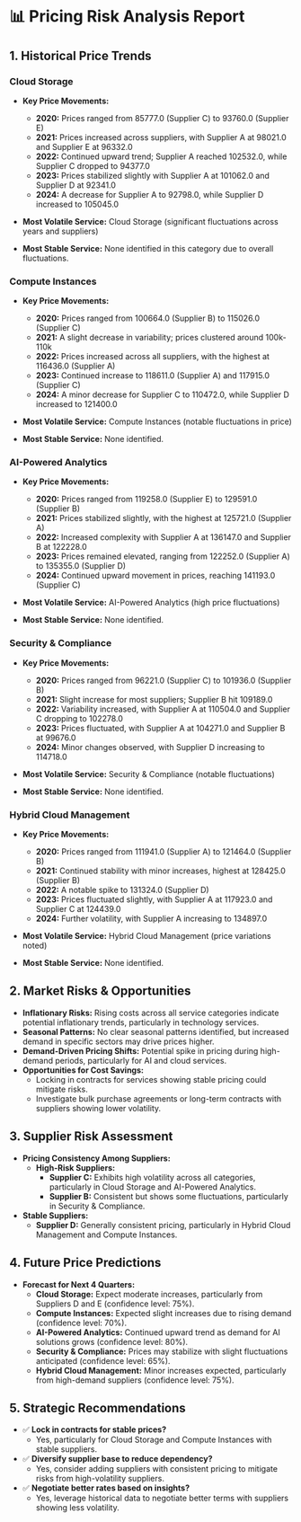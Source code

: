 # 📊 Pricing Risk Analysis Report

## **1. Historical Price Trends**

### **Cloud Storage**
- **Key Price Movements:**  
  - **2020:** Prices ranged from 85777.0 (Supplier C) to 93760.0 (Supplier E)  
  - **2021:** Prices increased across suppliers, with Supplier A at 98021.0 and Supplier E at 96332.0  
  - **2022:** Continued upward trend; Supplier A reached 102532.0, while Supplier C dropped to 94377.0  
  - **2023:** Prices stabilized slightly with Supplier A at 101062.0 and Supplier D at 92341.0  
  - **2024:** A decrease for Supplier A to 92798.0, while Supplier D increased to 105045.0  

- **Most Volatile Service:** Cloud Storage (significant fluctuations across years and suppliers)
- **Most Stable Service:** None identified in this category due to overall fluctuations.

### **Compute Instances**
- **Key Price Movements:**  
  - **2020:** Prices ranged from 100664.0 (Supplier B) to 115026.0 (Supplier C)  
  - **2021:** A slight decrease in variability; prices clustered around 100k-110k  
  - **2022:** Prices increased across all suppliers, with the highest at 116436.0 (Supplier A)  
  - **2023:** Continued increase to 118611.0 (Supplier A) and 117915.0 (Supplier C)  
  - **2024:** A minor decrease for Supplier C to 110472.0, while Supplier D increased to 121400.0  

- **Most Volatile Service:** Compute Instances (notable fluctuations in price)
- **Most Stable Service:** None identified. 

### **AI-Powered Analytics**
- **Key Price Movements:**  
  - **2020:** Prices ranged from 119258.0 (Supplier E) to 129591.0 (Supplier B)  
  - **2021:** Prices stabilized slightly, with the highest at 125721.0 (Supplier A)  
  - **2022:** Increased complexity with Supplier A at 136147.0 and Supplier B at 122228.0  
  - **2023:** Prices remained elevated, ranging from 122252.0 (Supplier A) to 135355.0 (Supplier D)  
  - **2024:** Continued upward movement in prices, reaching 141193.0 (Supplier C)  

- **Most Volatile Service:** AI-Powered Analytics (high price fluctuations)
- **Most Stable Service:** None identified.

### **Security & Compliance**
- **Key Price Movements:**  
  - **2020:** Prices ranged from 96221.0 (Supplier C) to 101936.0 (Supplier B)  
  - **2021:** Slight increase for most suppliers; Supplier B hit 109189.0  
  - **2022:** Variability increased, with Supplier A at 110504.0 and Supplier C dropping to 102278.0  
  - **2023:** Prices fluctuated, with Supplier A at 104271.0 and Supplier B at 99676.0  
  - **2024:** Minor changes observed, with Supplier D increasing to 114718.0  

- **Most Volatile Service:** Security & Compliance (notable fluctuations)
- **Most Stable Service:** None identified.

### **Hybrid Cloud Management**
- **Key Price Movements:**  
  - **2020:** Prices ranged from 111941.0 (Supplier A) to 121464.0 (Supplier B)  
  - **2021:** Continued stability with minor increases, highest at 128425.0 (Supplier B)  
  - **2022:** A notable spike to 131324.0 (Supplier D)  
  - **2023:** Prices fluctuated slightly, with Supplier A at 117923.0 and Supplier C at 124439.0  
  - **2024:** Further volatility, with Supplier A increasing to 134897.0  

- **Most Volatile Service:** Hybrid Cloud Management (price variations noted)
- **Most Stable Service:** None identified.

## **2. Market Risks & Opportunities**
- **Inflationary Risks:** Rising costs across all service categories indicate potential inflationary trends, particularly in technology services.
- **Seasonal Patterns:** No clear seasonal patterns identified, but increased demand in specific sectors may drive prices higher.
- **Demand-Driven Pricing Shifts:** Potential spike in pricing during high-demand periods, particularly for AI and cloud services.
- **Opportunities for Cost Savings:**  
  - Locking in contracts for services showing stable pricing could mitigate risks.  
  - Investigate bulk purchase agreements or long-term contracts with suppliers showing lower volatility.

## **3. Supplier Risk Assessment**
- **Pricing Consistency Among Suppliers:**  
  - **High-Risk Suppliers:**  
    - **Supplier C:** Exhibits high volatility across all categories, particularly in Cloud Storage and AI-Powered Analytics.  
    - **Supplier B:** Consistent but shows some fluctuations, particularly in Security & Compliance.  
- **Stable Suppliers:**  
  - **Supplier D:** Generally consistent pricing, particularly in Hybrid Cloud Management and Compute Instances. 

## **4. Future Price Predictions**
- **Forecast for Next 4 Quarters:**  
  - **Cloud Storage:** Expect moderate increases, particularly from Suppliers D and E (confidence level: 75%).  
  - **Compute Instances:** Expected slight increases due to rising demand (confidence level: 70%).  
  - **AI-Powered Analytics:** Continued upward trend as demand for AI solutions grows (confidence level: 80%).  
  - **Security & Compliance:** Prices may stabilize with slight fluctuations anticipated (confidence level: 65%).  
  - **Hybrid Cloud Management:** Minor increases expected, particularly from high-demand suppliers (confidence level: 75%).

## **5. Strategic Recommendations**
- ✅ **Lock in contracts for stable prices?**  
  - Yes, particularly for Cloud Storage and Compute Instances with stable suppliers.  
- ✅ **Diversify supplier base to reduce dependency?**  
  - Yes, consider adding suppliers with consistent pricing to mitigate risks from high-volatility suppliers.  
- ✅ **Negotiate better rates based on insights?**  
  - Yes, leverage historical data to negotiate better terms with suppliers showing less volatility.
```